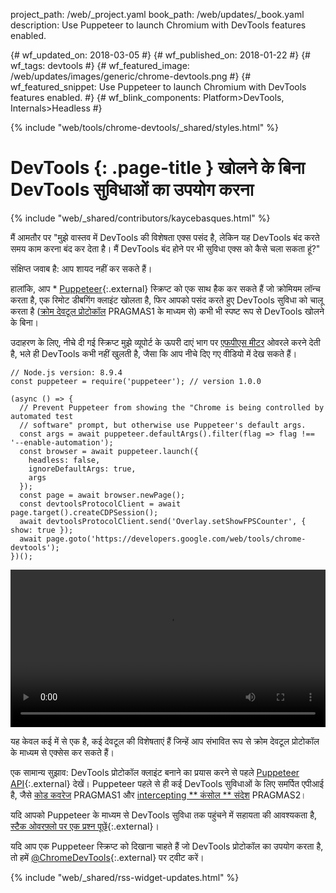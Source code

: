 project_path: /web/_project.yaml
book_path: /web/updates/_book.yaml
description: Use Puppeteer to launch Chromium with DevTools features enabled.
<span lang="hi-x-mtfrom-en">

{# wf_updated_on: 2018-03-05 #}
{# wf_published_on: 2018-01-22 #}
{# wf_tags: devtools #}
{# wf_featured_image: /web/updates/images/generic/chrome-devtools.png #}
{# wf_featured_snippet: Use Puppeteer to launch Chromium with DevTools features enabled. #}
{# wf_blink_components: Platform>DevTools, Internals>Headless #}

{% include "web/tools/chrome-devtools/_shared/styles.html" %}

# DevTools {: .page-title } खोलने के बिना DevTools सुविधाओं का उपयोग करना

{% include "web/_shared/contributors/kaycebasques.html" %}

मैं आमतौर पर "मुझे वास्तव में DevTools की विशेषता एक्स पसंद है, लेकिन यह DevTools बंद करते समय काम करना बंद कर देता है। मैं DevTools बंद होने पर भी सुविधा एक्स को कैसे चला सकता हूं?"

संक्षिप्त जवाब है: आप शायद नहीं कर सकते हैं।

हालांकि, आप * [Puppeteer][puppeteer]{:.external} स्क्रिप्ट को एक साथ हैक कर सकते हैं जो क्रोमियम लॉन्च करता है, एक रिमोट डीबगिंग क्लाइंट खोलता है, फिर आपको पसंद करते हुए DevTools सुविधा को चालू करता है ([क्रोम देवटूल प्रोटोकॉल][CDP] PRAGMAS1 के माध्यम से) कभी भी स्पष्ट रूप से DevTools खोलने के बिना।

[puppeteer]: https://github.com/GoogleChrome/puppeteer
[CDP]: https://chromedevtools.github.io/devtools-protocol/

उदाहरण के लिए, नीचे दी गई स्क्रिप्ट मुझे व्यूपोर्ट के ऊपरी दाएं भाग पर [एफपीएस मीटर][FPS] ओवरले करने देती है, भले ही DevTools कभी नहीं खुलती है, जैसा कि आप नीचे दिए गए वीडियो में देख सकते हैं।

[FPS]: /web/tools/chrome-devtools/evaluate-performance/reference#fps-meter

    // Node.js version: 8.9.4
    const puppeteer = require('puppeteer'); // version 1.0.0

    (async () => {
      // Prevent Puppeteer from showing the "Chrome is being controlled by automated test
      // software" prompt, but otherwise use Puppeteer's default args.
      const args = await puppeteer.defaultArgs().filter(flag => flag !== '--enable-automation');
      const browser = await puppeteer.launch({
        headless: false,
        ignoreDefaultArgs: true,
        args
      });
      const page = await browser.newPage();
      const devtoolsProtocolClient = await page.target().createCDPSession();
      await devtoolsProtocolClient.send('Overlay.setShowFPSCounter', { show: true });
      await page.goto('https://developers.google.com/web/tools/chrome-devtools');
    })();

<style>  video { width: 100%; } </style>

<video controls>  <source src="https://storage.googleapis.com/webfundamentals-assets/updates/2018/01/devtools.mp4"> </video>

यह केवल कई में से एक है, कई देवटूल की विशेषताएं हैं जिन्हें आप संभावित रूप से क्रोम देवटूल प्रोटोकॉल के माध्यम से एक्सेस कर सकते हैं।

एक सामान्य सुझाव: DevTools प्रोटोकॉल क्लाइंट बनाने का प्रयास करने से पहले [Puppeteer API][API]{:.external} देखें। Puppeteer पहले से ही कई DevTools सुविधाओं के लिए समर्पित एपीआई है, जैसे [कोड कवरेज][coverage] PRAGMAS1 और [intercepting ** कंसोल ** संदेश][console] PRAGMAS2।

[API]: https://github.com/GoogleChrome/puppeteer/blob/master/docs/api.md
[coverage]: https://github.com/GoogleChrome/puppeteer/blob/master/docs/api.md#class-coverage
[console]: https://github.com/GoogleChrome/puppeteer/blob/master/docs/api.md#event-console

यदि आपको Puppeteer के माध्यम से DevTools सुविधा तक पहुंचने में सहायता की आवश्यकता है, [स्टैक ओवरफ़्लो पर एक प्रश्न पूछें][SO]{:.external}।

यदि आप एक Puppeteer स्क्रिप्ट को दिखाना चाहते हैं जो DevTools प्रोटोकॉल का उपयोग करता है, तो हमें [@ChromeDevTools][twitter]{:.external} पर ट्वीट करें।

[SO]: https://stackoverflow.com/questions/ask?tags=google-chrome-devtools,puppeteer
[twitter]: https://twitter.com/chromedevtools

{% include "web/_shared/rss-widget-updates.html" %}

</span>